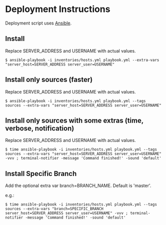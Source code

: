 # Deployment Instructions
Deployment script uses [Ansible](https://www.ansible.com/).

## Install
Replace SERVER_ADDRESS and USERNAME with actual values.

    $ ansible-playbook -i inventories/hosts.yml playbook.yml --extra-vars "server_host=SERVER_ADDRESS server_user=USERNAME"
    
## Install only sources (faster)
Replace SERVER_ADDRESS and USERNAME with actual values.

    $ ansible-playbook -i inventories/hosts.yml playbook.yml --tags sources --extra-vars "server_host=SERVER_ADDRESS server_user=USERNAME"
    
## Install only sources with some extras (time, verbose, notification)
Replace SERVER_ADDRESS and USERNAME with actual values.

    $ time ansible-playbook -i inventories/hosts.yml playbook.yml --tags sources --extra-vars "server_host=SERVER_ADDRESS server_user=USERNAME" -vvv ; terminal-notifier -message 'Command finished!' -sound 'default'

## Install Specific Branch
Add the optional extra var branch=BRANCH_NAME. Default is 'master'.

e.g.:

    $ time ansible-playbook -i inventories/hosts.yml playbook.yml --tags sources --extra-vars "branch=SPECIFIC_BRANCH server_host=SERVER_ADDRESS server_user=USERNAME" -vvv ; terminal-notifier -message 'Command finished!' -sound 'default'
